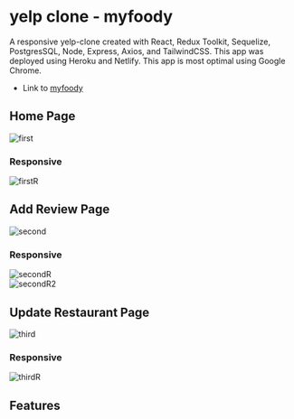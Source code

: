 # yelp clone - myfoody

A responsive yelp-clone created with React, Redux Toolkit, Sequelize, PostgresSQL, Node, Express, Axios, and TailwindCSS. This app was deployed using Heroku and Netlify. This app is most optimal using Google Chrome. 

- Link to [myfoody](https://master--ornate-medovik-4f181e.netlify.app/)

## Home Page

![first](https://user-images.githubusercontent.com/101757205/182187892-8190c108-e168-45a1-83f2-456dbabf0149.png)
### Responsive
![firstR](https://user-images.githubusercontent.com/101757205/182188465-898d8ec3-2069-460b-9b86-248b4602919b.png)

## Add Review Page

![second](https://user-images.githubusercontent.com/101757205/182189195-8e8aa1ba-0012-47a9-9c57-6013c4835c84.png)
### Responsive
![secondR](https://user-images.githubusercontent.com/101757205/182189744-12978a33-961e-4cde-a347-b565ede3f272.png)
<br />
![secondR2](https://user-images.githubusercontent.com/101757205/182189751-bc1697a9-ae02-4fdb-b76e-42c8dc1d700e.png)

## Update Restaurant Page

![third](https://user-images.githubusercontent.com/101757205/182190390-0232bfe8-b623-45b3-9a16-a08cbd613f20.png)
### Responsive
![thirdR](https://user-images.githubusercontent.com/101757205/182190579-3d4de568-e6c0-4c37-a6a8-871eacea13fd.png)

## Features 




